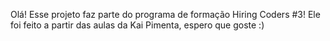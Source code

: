 Olá! Esse projeto faz parte do programa de formação Hiring Coders #3! Ele foi feito a partir das aulas da Kai Pimenta, espero que goste :) 